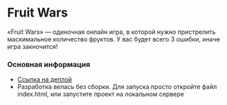 # Fruit Wars
«Fruit Wars» — одиночная онлайн игра, в которой нужно пристрелить маскимальное количество фруктов. У вас будет всего 3 ошибки, иначе игра закночится!

### Основная информация
- [Ссылка на деплой](https://nikitasech.github.io/fruit-wars)
- Разработка велась без сборки. Для запуска просто откройте файл index.html, или запустите проект на локальном сервере
